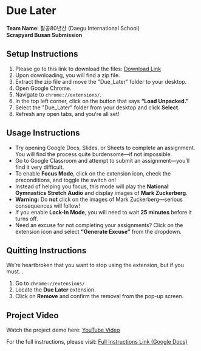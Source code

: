 # Due Later

**Team Name:** 팔공80년산 (Daegu International School)  
**Scrapyard Busan Submission**  

## Setup Instructions
1. Please go to this link to download the files: [Download Link](https://docs.google.com/uc?export=download&id=1Vc32q9m0DK75uyLjg6Aw2_I0McAStfg8)
2. Upon downloading, you will find a zip file.
3. Extract the zip file and move the "Due_Later" folder to your desktop.
4. Open Google Chrome.
5. Navigate to `chrome://extensions/`.
6. In the top left corner, click on the button that says **“Load Unpacked.”**
7. Select the "Due_Later" folder from your desktop and click **Select.**
8. Refresh any open tabs, and you're all set!

## Usage Instructions
- Try opening Google Docs, Slides, or Sheets to complete an assignment. You will find the process quite burdensome—if not impossible.
- Go to Google Classroom and attempt to submit an assignment—you’ll find it very difficult.
- To enable **Focus Mode**, click on the extension icon, check the preconditions, and toggle the switch on!
- Instead of helping you focus, this mode will play the **National Gymnastics Stretch Audio** and display images of **Mark Zuckerberg**.
- **Warning:** Do **not** click on the images of Mark Zuckerberg—serious consequences will follow!
- If you enable **Lock-In Mode**, you will need to wait **25 minutes** before it turns off.
- Need an excuse for not completing your assignments? Click on the extension icon and select **“Generate Excuse”** from the dropdown.

## Quitting Instructions
We’re heartbroken that you want to stop using the extension, but if you must...
1. Go to `chrome://extensions/`
2. Locate the **Due Later** extension.
3. Click on **Remove** and confirm the removal from the pop-up screen.

## Project Video
Watch the project demo here: [YouTube Video](https://www.youtube.com/watch?v=cyhb0shIjmg)

For the full instructions, please visit: [Full Instructions Link (Google Docs)](https://docs.google.com/document/d/1DuAxBlpRcn9dVq0Ll7GYrvjBH4OwlBXdt5DzXpTK_go/edit?usp=sharing)

